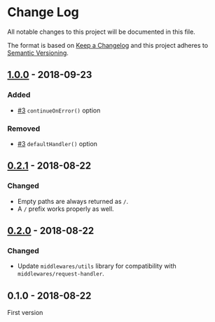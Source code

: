 # Change Log

All notable changes to this project will be documented in this file.

The format is based on [Keep a Changelog](http://keepachangelog.com/)
and this project adheres to [Semantic Versioning](http://semver.org/).

## [1.0.0] - 2018-09-23

### Added

- [#3] `continueOnError()` option

### Removed

- [#3] `defaultHandler()` option

## [0.2.1] - 2018-08-22

### Changed

- Empty paths are always returned as `/`.
- A `/` prefix works properly as well.

## [0.2.0] - 2018-08-22

### Changed

- Update `middlewares/utils` library for compatibility with `middlewares/request-handler`.

## 0.1.0 - 2018-08-22

First version

[#3]: https://github.com/middlewares/base-path-router/issues/3

[1.0.0]: https://github.com/middlewares/base-path-router/compare/v0.2.1...v1.0.0
[0.2.1]: https://github.com/middlewares/base-path-router/compare/v0.2.0...v0.2.1
[0.2.0]: https://github.com/middlewares/base-path-router/compare/v0.1.0...v0.2.0
